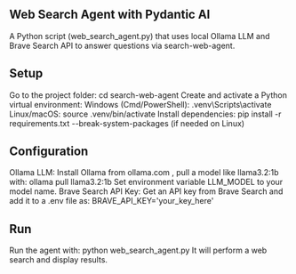 ## Web Search Agent with Pydantic AI
A Python script (web_search_agent.py) that uses local Ollama LLM and Brave Search API to answer questions via search-web-agent.

## Setup
Go to the project folder: cd search-web-agent
Create and activate a Python virtual environment:
Windows (Cmd/PowerShell): .venv\Scripts\activate
Linux/macOS: source .venv/bin/activate
Install dependencies:
pip install -r requirements.txt --break-system-packages (if needed on Linux)

## Configuration
Ollama LLM:
Install Ollama from ollama.com , pull a model like llama3.2:1b with:
ollama pull llama3.2:1b
Set environment variable LLM_MODEL to your model name.
Brave Search API Key:
Get an API key from Brave Search and add it to a .env file as:
BRAVE_API_KEY='your_key_here'

## Run
Run the agent with:
python web_search_agent.py
It will perform a web search and display results.